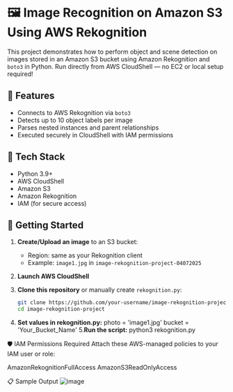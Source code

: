 # 🖼️ Image Recognition on Amazon S3 Using AWS Rekognition

This project demonstrates how to perform object and scene detection on images stored in an Amazon S3 bucket using Amazon Rekognition and `boto3` in Python. Run directly from AWS CloudShell — no EC2 or local setup required!

## 📌 Features
- Connects to AWS Rekognition via `boto3`
- Detects up to 10 object labels per image
- Parses nested instances and parent relationships
- Executed securely in CloudShell with IAM permissions

## 🔧 Tech Stack
- Python 3.9+
- AWS CloudShell
- Amazon S3
- Amazon Rekognition
- IAM (for secure access)

## 🚀 Getting Started

1. **Create/Upload an image** to an S3 bucket:
   - Region: same as your Rekognition client
   - Example: `image1.jpg` in `image-rekognition-project-04072025`

2. **Launch AWS CloudShell**

3. **Clone this repository** or manually create `rekognition.py`:
   ```bash
   git clone https://github.com/your-username/image-rekognition-project.git
   cd image-rekognition-project
4. **Set values in rekognition.py:**
    photo = 'image1.jpg'
    bucket = 'Your_Bucket_Name'
5.**Run the script:**
   python3 rekognition.py

   

🛡️ IAM Permissions Required
Attach these AWS-managed policies to your IAM user or role:

AmazonRekognitionFullAccess
AmazonS3ReadOnlyAccess

📋 Sample Output
![image](https://github.com/user-attachments/assets/a233ac66-9bdb-4ed4-92f2-8f36d317764d)
